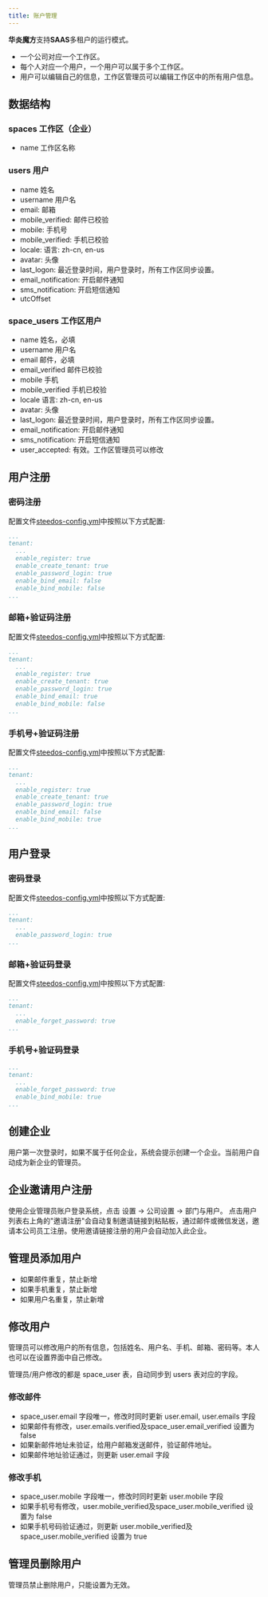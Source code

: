 ```yaml
---
title: 账户管理
---
```


**华炎魔方**支持**SAAS**多租户的运行模式。

- 一个公司对应一个工作区。
- 每个人对应一个用户，一个用户可以属于多个工作区。
- 用户可以编辑自己的信息，工作区管理员可以编辑工作区中的所有用户信息。

## 数据结构

### spaces 工作区（企业）

- name 工作区名称

### users 用户

- name 姓名
- username 用户名
- email: 邮箱
- mobile_verified: 邮件已校验
- mobile: 手机号
- mobile_verified: 手机已校验
- locale: 语言: zh-cn, en-us
- avatar: 头像
- last_logon: 最近登录时间，用户登录时，所有工作区同步设置。
- email_notification: 开启邮件通知
- sms_notification: 开启短信通知
- utcOffset

### space_users 工作区用户

- name 姓名，必填
- username 用户名
- email 邮件，必填
- email_verified 邮件已校验
- mobile 手机
- mobile_verified 手机已校验
- locale 语言: zh-cn, en-us
- avatar: 头像
- last_logon: 最近登录时间，用户登录时，所有工作区同步设置。
- email_notification: 开启邮件通知
- sms_notification: 开启短信通知
- user_accepted: 有效。工作区管理员可以修改

## 用户注册
### 密码注册
配置文件[steedos-config.yml](/developer/steedos_config#登录界面配置)中按照以下方式配置: 
```yml
...
tenant:
  ...
  enable_register: true
  enable_create_tenant: true
  enable_password_login: true
  enable_bind_email: false 
  enable_bind_mobile: false
...
```
### 邮箱+验证码注册
配置文件[steedos-config.yml](/developer/steedos_config#登录界面配置)中按照以下方式配置: 
```yml
...
tenant:
  ...
  enable_register: true
  enable_create_tenant: true
  enable_password_login: true
  enable_bind_email: true 
  enable_bind_mobile: false
...
```
### 手机号+验证码注册
配置文件[steedos-config.yml](/developer/steedos_config#登录界面配置)中按照以下方式配置: 
```yml
...
tenant:
  ...
  enable_register: true
  enable_create_tenant: true
  enable_password_login: true
  enable_bind_email: false 
  enable_bind_mobile: true
...
```
## 用户登录
### 密码登录
配置文件[steedos-config.yml](/developer/steedos_config#登录界面配置)中按照以下方式配置: 
```yml
...
tenant:
  ...
  enable_password_login: true
...
```
### 邮箱+验证码登录
配置文件[steedos-config.yml](/developer/steedos_config#登录界面配置)中按照以下方式配置: 
```yml
...
tenant:
  ...
  enable_forget_password: true
...
```
### 手机号+验证码登录
```yml
...
tenant:
  ...
  enable_forget_password: true
  enable_bind_mobile: true
...
```

## 创建企业

用户第一次登录时，如果不属于任何企业，系统会提示创建一个企业。当前用户自动成为新企业的管理员。

## 企业邀请用户注册

使用企业管理员账户登录系统，点击 设置 -> 公司设置 -> 部门与用户。
点击用户列表右上角的"邀请注册"会自动复制邀请链接到粘贴板，通过邮件或微信发送，邀请本公司员工注册。使用邀请链接注册的用户会自动加入此企业。

## 管理员添加用户

- 如果邮件重复，禁止新增
- 如果手机重复，禁止新增
- 如果用户名重复，禁止新增

## 修改用户

管理员可以修改用户的所有信息，包括姓名、用户名、手机、邮箱、密码等。本人也可以在设置界面中自己修改。

管理员/用户修改的都是 space_user 表，自动同步到 users 表对应的字段。

### 修改邮件

- space_user.email 字段唯一，修改时同时更新 user.email, user.emails 字段
- 如果邮件有修改，user.emails.verified及space_user.email_verified 设置为 false
- 如果新邮件地址未验证，给用户邮箱发送邮件，验证邮件地址。
- 如果邮件地址验证通过，则更新 user.email 字段

### 修改手机

- space_user.mobile 字段唯一，修改时同时更新 user.mobile 字段
- 如果手机号有修改，user.mobile_verified及space_user.mobile_verified 设置为 false
- 如果手机号码验证通过，则更新 user.mobile_verified及space_user.mobile_verified 设置为 true

## 管理员删除用户

管理员禁止删除用户，只能设置为无效。
